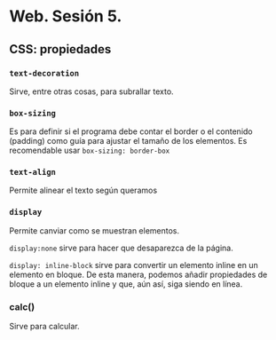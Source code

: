 # Web. Sesión 5.

## CSS: propiedades

### `text-decoration`

Sirve, entre otras cosas, para subrallar texto.

### `box-sizing`

Es para definir si el programa debe contar el border o el contenido (padding) como guía para ajustar el tamaño de los elementos. Es recomendable usar `box-sizing: border-box`

### `text-align`

Permite alinear el texto según queramos

### `display`

Permite canviar como se muestran elementos.

`display:none` sirve para hacer que desaparezca de la página.

`display: inline-block` sirve para convertir un elemento inline en un elemento en bloque. De esta manera, podemos añadir propiedades de bloque a un elemento inline y que, aún así, siga siendo en línea.

### calc()

Sirve para calcular. 